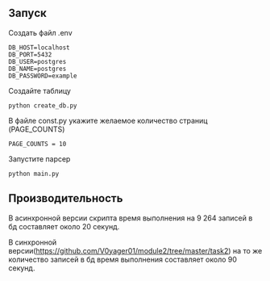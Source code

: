 
## Запуcк
Создать файл .env
```
DB_HOST=localhost
DB_PORT=5432
DB_USER=postgres 
DB_NAME=postgres
DB_PASSWORD=example

```
Создайте таблицу
```
python create_db.py
```
В файле const.py укажите желаемое количество страниц (PAGE_COUNTS)
```
PAGE_COUNTS = 10
```
Запустите парсер
```
python main.py
```

## Производительность
В асинхронной версии скрипта время выполнения на 9 264 записей в бд составляет около 20 секунд.

В синхронной версии(https://github.com/V0yager01/module2/tree/master/task2) на то же количество записей в бд время выполнения составляет около 90 секунд.

